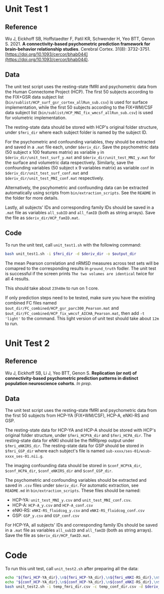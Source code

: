 # Unit Test 1

## Reference

Wu J, Eickhoff SB, Hoffstaedter F, Patil KR, Schwender H, Yeo BTT, Genon S. 2021. **A connectivity-based psychometric prediction framework for brain-behavior relationship studies**. Cerebral Cortex. 31(8): 3732-3751. [https://doi.org/10.1093/cercor/bhab044](https://doi.org/10.1093/cercor/bhab044).

## Data

The unit test script uses the resting-state fMRI and psychometric data from the Human Connectome Project (HCP). The first 50 subjects according to the FIX+GSR data subject list (`bin/sublist/HCP_surf_gsr_cortex_allRun_sub.csv`) is used for surface implementation, while the first 50 subjects according to the FIX+WM/CSF data subject list (`bin/sublist/HCP_MNI_fix_wmcsf_allRun_sub.csv`) is used for volumetric implementation.

The resting-state data should be stored with HCP's original folder structure, under `$fmri_dir` where each subject folder is named by the subject ID. 

For the psychometric and confounding variables, they should be extracted and saved in a `.mat` file each, under `$deriv_dir`. Save the psychometric data (50 subject x 100 features matrix) as variable `y` in `$deriv_dir/unit_test_surf_y.mat` and `$deriv_dir/unit_test_MNI_y.mat` for the surface and volumetric data respectively. Similarly, save the confounding variables (50 subject x 9 variables matrix) as variable `conf` in `$deriv_dir/unit_test_surf_conf.mat` and `$deriv_dir/unit_test_MNI_conf.mat` respectively.

Alternatively, the pscyhometric and confounding data can be extracted automatically using scripts from `bin/extraction_scripts`. See the `README` in the folder for more details.

Lastly, all subjects' IDs and corresponding family IDs should be saved in a `.mat` file as variables `all_subID` and `all_famID` (both as string arrays). Save the file as `$deriv_dir/HCP_famID.mat`.

## Code

To run the unit test, call `unit_test1.sh` with the following command:

```bash
bash unit_test1.sh -i $fmri_dir -d $deriv_dir -o $output_dir
``` 

The mean Pearson correlation and nRMSD measures across test sets will be comapred to the corresponding results in `ground_truth` fodler. The unit test is successful if the screen prints `The two volumes are identical` twice for all 4 results.

This should take about `23h40m` to run on 1 core.

If only prediction steps need to be tested, make sure you have the existing combined FC files named `$out_dir/FC_combined/HCP_gsr_parc300_Pearson.mat` and `$out_dir/FC_combined/HCP_fix_wmcsf_AICHA_Pearson.mat`, then add `-t 'light'` to the command. This light version of unit test should take about `12m` to run.

# Unit Test 2

## Reference 

Wu J, Eickhoff SB, Li J, Yeo BTT, Genon S. **Replication (or not) of connectivity-based psychometric prediction patterns in distinct population neuroscience cohorts**. *In prep.*

## Data

The unit test script uses the resting-state fMRI and psychometric data from the first 50 subjects from HCP-YA (FIX+WM/CSF), HCP-A, eNKI-RS and GSP.

The resting-state data for HCP-YA and HCP-A should be stored with HCP's original folder structure, under `$fmri_HCPYA_dir` and `$fmri_HCPA_dir`. The resting-state data for eNKI should be the fMRIprep output under `$fmri_eNKIRS_dir`. The resting-state data for GSP should be stored in `$fmri_GSP_dir` where each subject's file is named `sub-xxxx/ses-01/wsub-xxxx_ses-01.nii.g`.

The imaging confounding data should be stored in `$conf_HCPYA_dir`, `$conf_HCPA_dir`, `$conf_eNKIRS_dir` and `$conf_GSP_dir`.

The psychometric and confounding variables should be extracted and saved in `.csv` files under `$deriv_dir`. For automatic extraction, see `README.md` in `bin/extraction_scripts`. These files should be named:

- HCP-YA: `unit_test_MNI_y.csv` and `unit_test_MNI_conf.csv`. 
- HCP-A: `HCP-A_y.csv` and `HCP-A_conf.csv`
- eNKI-RS: `eNKI-RS_fluidcog_y.csv` and `eNKI-RS_fluidcog_conf.csv`
- GSP: `GSP_y.csv` and `GSP_conf.csv`

For HCP-YA, all subjects' IDs and corresponding family IDs should be saved in a `.mat` file as variables `all_subID` and `all_famID` (both as string arrays). Save the file as `$deriv_dir/HCP_famID.mat`.

# Code

To run this unit test, call `unit_test2.sh` after preparing all the data:

```bash
echo "${fmri_HCP-YA_dir},\n${fmri_HCP-YA_dir},\n${fmri_eNKI-RS_dir},\n${fmri_GSP_dir}" > temp_fmri_dir.csv
echo "${conf_HCP-YA_dir},\n${conf_HCP-YA_dir},\n${conf_eNKI-RS_dir},\n${conf_GSP_dir}" > temp_conf_dir.csv
bash unit_test2.sh -i temp_fmri_dir.csv -c temp_conf_dir.csv -d $deriv_dir -o $output_dir
```